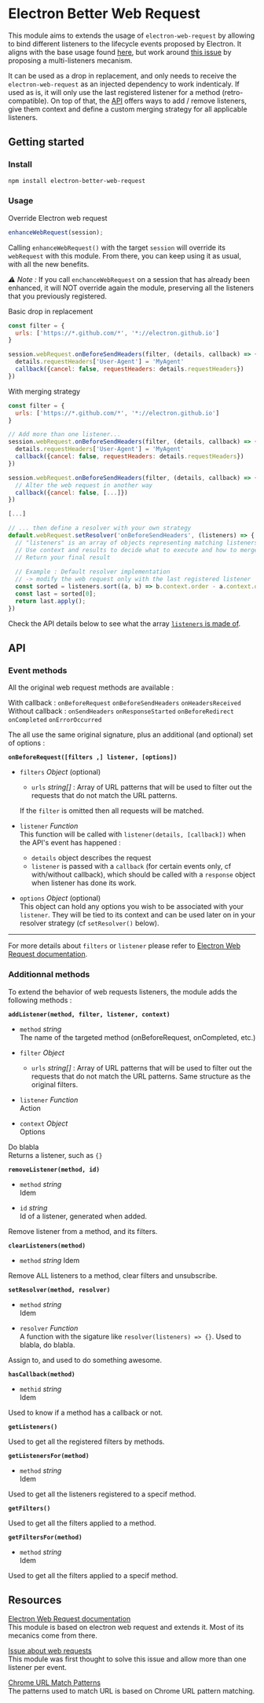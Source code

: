 # Electron Better Web Request

This module aims to extends the usage of `electron-web-request` by allowing to bind different listeners to the lifecycle events proposed by Electron. It aligns with the base usage found [here](https://electronjs.org/docs/api/web-request), but work around [this issue](https://github.com/electron/electron/issues/10478) by proposing a multi-listeners mecanism.

It can be used as a drop in replacement, and only needs to receive the `electron-web-request` as an injected dependency to work indenticaly. If used as is, it will only use the last registered listener for a method (retro-compatible). On top of that, the [API]() offers ways to add / remove listeners, give them context and define a custom merging strategy for all applicable listeners.

## Getting started

### Install

```bash
npm install electron-better-web-request
```

### Usage

Override Electron web request
```js
enhanceWebRequest(session);
```
Calling `enhanceWebRequest()` with the target `session` will override its `webRequest` with this module. From there, you can keep using it as usual, with all the new benefits.

*⚠ Note :* If you call `enchanceWebRequest` on a session that has already been enhanced, it will NOT override again the module, preserving all the listeners that you previously registered.

Basic drop in replacement
```js
const filter = {
  urls: ['https://*.github.com/*', '*://electron.github.io']
}

session.webRequest.onBeforeSendHeaders(filter, (details, callback) => {
  details.requestHeaders['User-Agent'] = 'MyAgent'
  callback({cancel: false, requestHeaders: details.requestHeaders})
})
```

With merging strategy
```js
const filter = {
  urls: ['https://*.github.com/*', '*://electron.github.io']
}

// Add more than one listener...
session.webRequest.onBeforeSendHeaders(filter, (details, callback) => {
  details.requestHeaders['User-Agent'] = 'MyAgent'
  callback({cancel: false, requestHeaders: details.requestHeaders})
})

session.webRequest.onBeforeSendHeaders(filter, (details, callback) => {
  // Alter the web request in another way
  callback({cancel: false, [...]})
})

[...]

// ... then define a resolver with your own strategy
default.webRequest.setResolver('onBeforeSendHeaders', (listeners) => {
  // "listeners" is an array of objects representing matching listeners for the current web request
  // Use context and results to decide what to execute and how to merge
  // Return your final result
  
  // Example : Default resolver implementation
  // -> modify the web request only with the last registered listener
  const sorted = listeners.sort((a, b) => b.context.order - a.context.order);
  const last = sorted[0];
  return last.apply();
})
```
Check the API details below to see what the array [`listeners` is made of]().

## API

### Event methods

All the original web request methods are available :

With callback : `onBeforeRequest` `onBeforeSendHeaders` `onHeadersReceived`  
Without callback : `onSendHeaders` `onResponseStarted` `onBeforeRedirect` `onCompleted` `onErrorOccurred`

The all use the same original signature, plus an additional (and optional) set of options :

**`onBeforeRequest([filters ,] listener, [options])`**

- `filters` *Object* (optional)
  - `urls` *string[]* : Array of URL patterns that will be used to filter out the requests that do not match the URL patterns.

  If the `filter` is omitted then all requests will be matched.

- `listener` *Function*  
  This function will be called with `listener(details, [callback])` when the API's event has happened :
  - `details` object describes the request
  - `listener` is passed with a `callback` (for certain events only, cf with/without callback), which should be called with a `response` object when listener has done its work.

- `options` *Object* (optional)  
  This object can hold any options you wish to be associated with your `listener`. They will be tied to its context and can be used later on in your resolver strategy (cf `setResolver()` below).

---
For more details about `filters` or `listener` please refer to [Electron Web Request documentation](https://electronjs.org/docs/api/web-request).

### Additionnal methods

To extend the behavior of web requests listeners, the module adds the following methods :

**`addListener(method, filter, listener, context)`**
- `method` *string*  
  The name of the targeted method (onBeforeRequest, onCompleted, etc.)  

- `filter` *Object*  
  - `urls` *string[]* : Array of URL patterns that will be used to filter out the requests that do not match the URL patterns. Same structure as the original filters.

- `listener` *Function*  
  Action

- `context` *Object*  
  Options

Do blabla  
Returns a listener, such as `{}`

**`removeListener(method, id)`**  
- `method` *string*  
  Idem

- `id` *string*  
  Id of a listener, generated when added.

Remove listener from a method, and its filters.

**`clearListeners(method)`**  
- `method` *string*
  Idem

Remove ALL listeners to a method, clear filters and unsubscribe.

**`setResolver(method, resolver)`**
- `method` *string*  
  Idem

- `resolver` *Function*  
  A function with the sigature like `resolver(listeners) => {}`. Used to blabla, do blabla.

Assign to, and used to do something awesome.

**`hasCallback(method)`**  
- `methid` *string*  
  Idem

Used to know if a method has a callback or not.

**`getListeners()`**  

Used to get all the registered filters by methods.

**`getListenersFor(method)`**  
- `method` *string*  
  Idem

Used to get all the listeners registered to a specif method.

**`getFilters()`**  

Used to get all the filters applied to a method.

**`getFiltersFor(method)`**  
- `method` *string*  
  Idem

Used to get all the filters applied to a specif method.

## Resources

[Electron Web Request documentation](https://electronjs.org/docs/api/web-request)  
This module is based on electron web request and extends it. Most of its mecanics come from there.

[Issue about web requests](https://github.com/electron/electron/issues/10478)  
This module was first thought to solve this issue and allow more than one listener per event.

[Chrome URL Match Patterns](https://developer.chrome.com/extensions/match_patterns)  
The patterns used to match URL is based on Chrome URL pattern matching.
